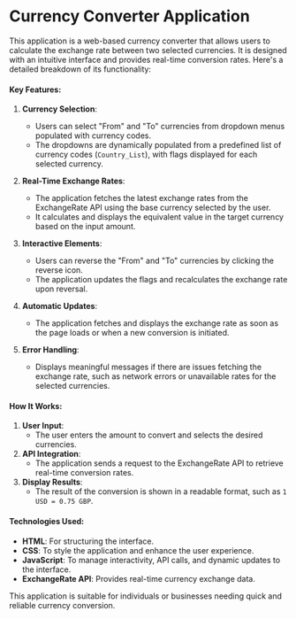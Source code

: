 # Currency Converter Application
This application is a web-based currency converter that allows users to calculate the exchange rate between two selected currencies. It is designed with an intuitive interface and provides real-time conversion rates. Here's a detailed breakdown of its functionality:

#### Key Features:
1. **Currency Selection**:
   - Users can select "From" and "To" currencies from dropdown menus populated with currency codes.
   - The dropdowns are dynamically populated from a predefined list of currency codes (`Country_List`), with flags displayed for each selected currency.

2. **Real-Time Exchange Rates**:
   - The application fetches the latest exchange rates from the ExchangeRate API using the base currency selected by the user.
   - It calculates and displays the equivalent value in the target currency based on the input amount.

3. **Interactive Elements**:
   - Users can reverse the "From" and "To" currencies by clicking the reverse icon.
   - The application updates the flags and recalculates the exchange rate upon reversal.

4. **Automatic Updates**:
   - The application fetches and displays the exchange rate as soon as the page loads or when a new conversion is initiated.

5. **Error Handling**:
   - Displays meaningful messages if there are issues fetching the exchange rate, such as network errors or unavailable rates for the selected currencies.

#### How It Works:
1. **User Input**:
   - The user enters the amount to convert and selects the desired currencies.
2. **API Integration**:
   - The application sends a request to the ExchangeRate API to retrieve real-time conversion rates.
3. **Display Results**:
   - The result of the conversion is shown in a readable format, such as `1 USD = 0.75 GBP`.

#### Technologies Used:
- **HTML**: For structuring the interface.
- **CSS**: To style the application and enhance the user experience.
- **JavaScript**: To manage interactivity, API calls, and dynamic updates to the interface.
- **ExchangeRate API**: Provides real-time currency exchange data.

This application is suitable for individuals or businesses needing quick and reliable currency conversion.
